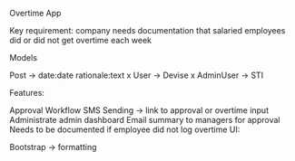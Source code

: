 Overtime App

Key requirement: company needs documentation that salaried employees did or did not get overtime each week

Models

  Post -> date:date rationale:text 
x User -> Devise 
x AdminUser -> STI

Features:

Approval Workflow
SMS Sending -> link to approval or overtime input
Administrate admin dashboard
Email summary to managers for approval
Needs to be documented if employee did not log overtime
UI:

Bootstrap -> formatting